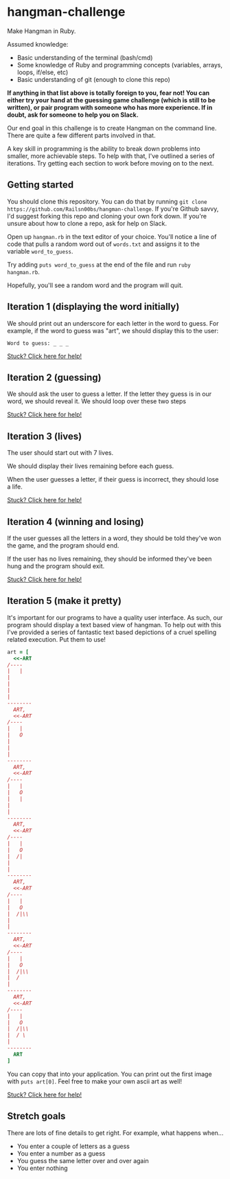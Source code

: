 # hangman-challenge
Make Hangman in Ruby.

Assumed knowledge:

  * Basic understanding of the terminal (bash/cmd)
  * Some knowledge of Ruby and programming concepts (variables, arrays, loops, if/else, etc)
  * Basic understanding of git (enough to clone this repo)

**If anything in that list above is totally foreign to you, fear not! You can either try your hand at the guessing game challenge (which is still to be written), or pair program with someone who has more experience. If in doubt, ask for someone to help you on Slack.**

Our end goal in this challenge is to create Hangman on the command line. There are quite a few different parts involved in that.

A key skill in programming is the ability to break down problems into smaller, more achievable steps. To help with that, I've outlined a series of iterations. Try getting each section to work before moving on to the next.

Getting started
------

You should clone this repository. You can do that by running `git clone https://github.com/Railsn00bs/hangman-challenge`. If you're Github savvy, I'd suggest forking this repo and cloning your own fork down. If you're unsure about how to clone a repo, ask for help on Slack.

Open up `hangman.rb` in the text editor of your choice. You'll notice a line of code that pulls a random word out of `words.txt` and assigns it to the variable `word_to_guess`.

Try adding `puts word_to_guess` at the end of the file and run `ruby hangman.rb`.

Hopefully, you'll see a random word and the program will quit.


Iteration 1 (displaying the word initially)
------

We should print out an underscore for each letter in the word to guess.  For example, if the word to guess was "art", we should display this to the user:

`Word to guess: _ _ _`

[Stuck? Click here for help!](hints.md#user-content-iteration-1-hints)

Iteration 2 (guessing)
-----

We should ask the user to guess a letter.
If the letter they guess is in our word, we should reveal it.
We should loop over these two steps

[Stuck? Click here for help!](hints.md#user-content-iteration-2-hints)

Iteration 3 (lives)
-----

The user should start out with 7 lives.

We should display their lives remaining before each guess.

When the user guesses a letter, if their guess is incorrect, they should lose a life.

[Stuck? Click here for help!](hints.md#3)

Iteration 4 (winning and losing)
-----

If the user guesses all the letters in a word, they should be told they've won the game, and the program should end.

If the user has no lives remaining, they should be informed they've been hung and the program should exit.

[Stuck? Click here for help!](hints.md#4)

Iteration 5 (make it pretty)
-----

It's important for our programs to have a quality user interface. As such, our program should display a text based view of hangman. To help out with this I've provided a series of fantastic text based depictions of a cruel spelling related execution. Put them to use!

```ruby
art = [
  <<-ART
/----
|   |
|
|
|
|
--------
  ART,
  <<-ART
/----
|   |
|   O
|
|
|
--------
  ART,
  <<-ART
/----
|   |
|   O
|   |
|
|
--------
  ART,
  <<-ART
/----
|   |
|   O
|  /|
|
|
--------
  ART,
  <<-ART
/----
|   |
|   O
|  /|\\
|
|
--------
  ART,
  <<-ART
/----
|   |
|   O
|  /|\\
|  /
|
--------
  ART,
  <<-ART
/----
|   |
|   O
|  /|\\
|  / \
|
--------
  ART
]
```

You can copy that into your application. You can print out the first image with `puts art[0]`. Feel free to make your own ascii art as well!

[Stuck? Click here for help!](hints.md#5)

Stretch goals
----

There are lots of fine details to get right. For example, what happens when...

* You enter a couple of letters as a guess
* You enter a number as a guess
* You guess the same letter over and over again
* You enter nothing
